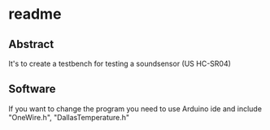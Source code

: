 # readme

## Abstract
 It's to create a testbench for testing a soundsensor (US HC-SR04)

## Software

If you want to change the program you need to use Arduino ide and include "OneWire.h", "DallasTemperature.h"
